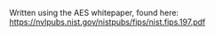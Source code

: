 Written using the AES whitepaper, found here: https://nvlpubs.nist.gov/nistpubs/fips/nist.fips.197.pdf    
